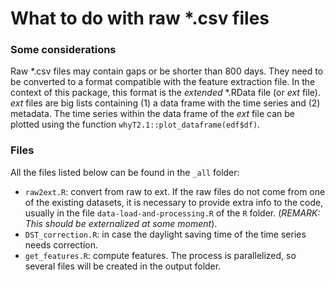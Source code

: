# What to do with raw *.csv files

### Some considerations

Raw *.csv files may contain gaps or be shorter than 800 days. They need to be converted to a format compatible with the feature extraction file. In the context of this package, this format is the _extended_ *.RData file (or _ext_ file). _ext_ files are big lists containing (1) a data frame with the time series and (2) metadata. The time series within the data frame of the _ext_ file can be plotted using the function ``whyT2.1::plot_dataframe(edf$df)``.

### Files

All the files listed below can be found in the ``_all`` folder:

* ``raw2ext.R``: convert from raw to ext. If the raw files do not come from one of the existing datasets, it is necessary to provide extra info to the code, usually in the file ``data-load-and-processing.R`` of the ``R`` folder. (_REMARK: This should be externalized at some moment_).
* ``DST_correction.R``: in case the daylight saving time of the time series needs correction.
* ``get_features.R``: compute features. The process is parallelized, so several files will be created in the output folder.